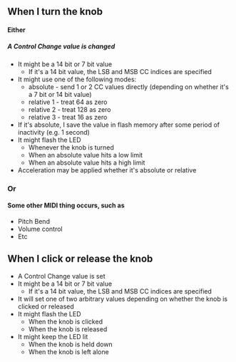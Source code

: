 ## When I turn the knob

#### Either

##### A Control Change value is changed
- It might be a 14 bit or 7 bit value
    - If it's a 14 bit value, the LSB and MSB CC indices are specified
- It might use one of the following modes:
    - absolute      - send 1 or 2 CC values directly (depending on whether it's a 7 bit or 14 bit value)
    - relative 1    - treat 64 as zero
    - relative 2    - treat 128 as zero
    - relative 3    - treat 16 as zero
- If it's absolute, I save the value in flash memory after some period of inactivity (e.g. 1 second)
- It might flash the LED
    - Whenever the knob is turned
    - When an absolute value hits a low limit
    - When an absolute value hits a high limit
- Acceleration may be applied whether it's absolute or relative

### Or

#### Some other MIDI thing occurs, such as
- Pitch Bend
- Volume control
- Etc

## When I click or release the knob

- A Control Change value is set
- It might be a 14 bit or 7 bit value
    - If it's a 14 bit value, the LSB and MSB CC indices are specified
- It will set one of two arbitrary values depending on whether the knob is clicked or released
- It might flash the LED
    - When the knob is clicked
    - When the knob is released
- It might keep the LED lit
    - When the knob is held down
    - When the knob is left alone
